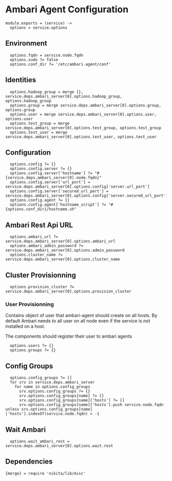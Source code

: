 
# Ambari Agent Configuration

    module.exports = (service) ->
      options = service.options

## Environment

      options.fqdn = service.node.fqdn
      options.sudo ?= false
      options.conf_dir ?= '/etc/ambari-agent/conf'

## Identities

      options.hadoop_group = merge {}, service.deps.ambari_server[0].options.hadoop_group, options.hadoop_group
      options.group = merge service.deps.ambari_server[0].options.group, options.group
      options.user = merge service.deps.ambari_server[0].options.user, options.user
      options.test_group = merge service.deps.ambari_server[0].options.test_group, options.test_group
      options.test_user = merge service.deps.ambari_server[0].options.test_user, options.test_user

## Configuration

      options.config ?= {}
      options.config.server ?= {}
      options.config.server['hostname'] ?= "#{service.deps.ambari_server[0].node.fqdn}"
      options.config.server['url_port'] = service.deps.ambari_server[0].options.config['server.url_port']
      options.config.server['secured_url_port'] = service.deps.ambari_server[0].options.config['server.secured_url_port']
      options.config.agent ?= {}
      options.config.agent['hostname_script'] ?= "#{options.conf_dir}/hostname.sh"

## Ambari Rest Api URL

      options.ambari_url ?= service.deps.ambari_server[0].options.ambari_url
      options.ambari_admin_password ?= service.deps.ambari_server[0].options.admin_password
      options.cluster_name ?= service.deps.ambari_server[0].options.cluster_name

## Cluster Provisionning

      options.provision_cluster ?= service.deps.ambari_server[0].options.provision_cluster

### User Provisionning
Contains object of user that ambari-agent should create on all hosts. By default
Ambari needs to all user on all node even if the service is not installed on a host.

The components should register their user to ambari agents

      options.users ?= {}
      options.groups ?= {}

## Config Groups
      
      options.config_groups ?= []
      for srv in service.deps.ambari_server
        for name in options.config_groups
          srv.options.config_groups ?= {}
          srv.options.config_groups[name] ?= {}
          srv.options.config_groups[name]['hosts'] ?= []
          srv.options.config_groups[name]['hosts'].push service.node.fqdn unless srv.options.config_groups[name]['hosts'].indexOf(service.node.fqdn) > -1
          
## Wait Ambari

      options.wait_ambari_rest = service.deps.ambari_server[0].options.wait.rest


## Dependencies

    {merge} = require 'nikita/lib/misc'
